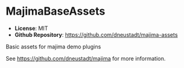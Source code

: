 # MajimaBaseAssets

- **License**: MIT
- **Github Repository**: <https://github.com/dneustadt/majima-assets>

Basic assets for majima demo plugins

See <https://github.com/dneustadt/majima> for more information.